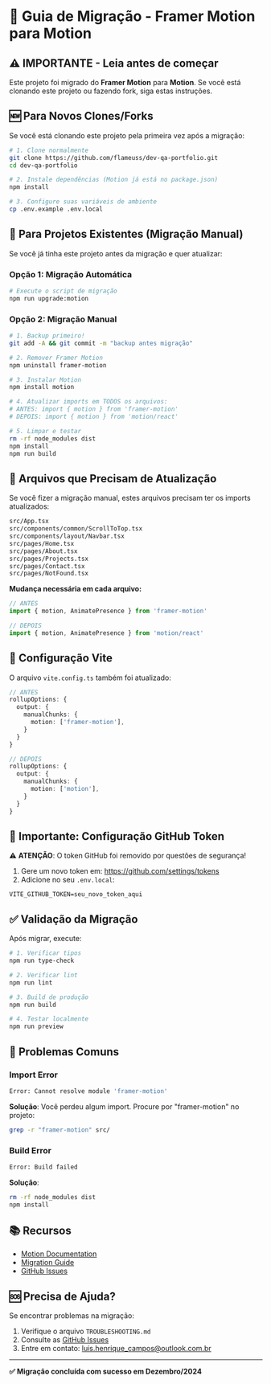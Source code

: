 # 🔄 Guia de Migração - Framer Motion para Motion

## ⚠️ **IMPORTANTE - Leia antes de começar**

Este projeto foi migrado do **Framer Motion** para **Motion**. Se você está clonando este projeto ou fazendo fork, siga estas instruções.

## 🆕 **Para Novos Clones/Forks**

Se você está clonando este projeto pela primeira vez após a migração:

```bash
# 1. Clone normalmente
git clone https://github.com/flameuss/dev-qa-portfolio.git
cd dev-qa-portfolio

# 2. Instale dependências (Motion já está no package.json)
npm install

# 3. Configure suas variáveis de ambiente
cp .env.example .env.local
```

## 🔄 **Para Projetos Existentes (Migração Manual)**

Se você já tinha este projeto antes da migração e quer atualizar:

### Opção 1: Migração Automática
```bash
# Execute o script de migração
npm run upgrade:motion
```

### Opção 2: Migração Manual
```bash
# 1. Backup primeiro!
git add -A && git commit -m "backup antes migração"

# 2. Remover Framer Motion
npm uninstall framer-motion

# 3. Instalar Motion
npm install motion

# 4. Atualizar imports em TODOS os arquivos:
# ANTES: import { motion } from 'framer-motion'
# DEPOIS: import { motion } from 'motion/react'

# 5. Limpar e testar
rm -rf node_modules dist
npm install
npm run build
```

## 📁 **Arquivos que Precisam de Atualização**

Se você fizer a migração manual, estes arquivos precisam ter os imports atualizados:

```bash
src/App.tsx
src/components/common/ScrollToTop.tsx
src/components/layout/Navbar.tsx
src/pages/Home.tsx
src/pages/About.tsx
src/pages/Projects.tsx
src/pages/Contact.tsx
src/pages/NotFound.tsx
```

**Mudança necessária em cada arquivo:**
```typescript
// ANTES
import { motion, AnimatePresence } from 'framer-motion'

// DEPOIS
import { motion, AnimatePresence } from 'motion/react'
```

## 🔧 **Configuração Vite**

O arquivo `vite.config.ts` também foi atualizado:

```typescript
// ANTES
rollupOptions: {
  output: {
    manualChunks: {
      motion: ['framer-motion'],
    }
  }
}

// DEPOIS  
rollupOptions: {
  output: {
    manualChunks: {
      motion: ['motion'],
    }
  }
}
```

## 🔐 **Importante: Configuração GitHub Token**

⚠️ **ATENÇÃO**: O token GitHub foi removido por questões de segurança!

1. Gere um novo token em: https://github.com/settings/tokens
2. Adicione no seu `.env.local`:
```env
VITE_GITHUB_TOKEN=seu_novo_token_aqui
```

## ✅ **Validação da Migração**

Após migrar, execute:

```bash
# 1. Verificar tipos
npm run type-check

# 2. Verificar lint
npm run lint

# 3. Build de produção
npm run build

# 4. Testar localmente
npm run preview
```

## 🐛 **Problemas Comuns**

### Import Error
```bash
Error: Cannot resolve module 'framer-motion'
```
**Solução**: Você perdeu algum import. Procure por "framer-motion" no projeto:
```bash
grep -r "framer-motion" src/
```

### Build Error
```bash
Error: Build failed
```
**Solução**: 
```bash
rm -rf node_modules dist
npm install
```

## 📚 **Recursos**

- [Motion Documentation](https://motion.dev/docs)
- [Migration Guide](https://motion.dev/docs/react-upgrade-guide)
- [GitHub Issues](https://github.com/flameuss/dev-qa-portfolio/issues)

## 🆘 **Precisa de Ajuda?**

Se encontrar problemas na migração:

1. Verifique o arquivo `TROUBLESHOOTING.md`
2. Consulte as [GitHub Issues](https://github.com/flameuss/dev-qa-portfolio/issues)
3. Entre em contato: luis.henrique_campos@outlook.com.br

---

**✅ Migração concluída com sucesso em Dezembro/2024**